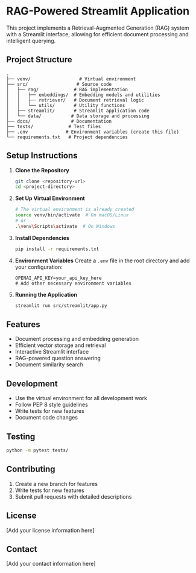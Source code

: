 # RAG-Powered Streamlit Application

This project implements a Retrieval-Augmented Generation (RAG) system with a Streamlit interface, allowing for efficient document processing and intelligent querying.

## Project Structure

```
.
├── venv/                  # Virtual environment
├── src/                  # Source code
│   ├── rag/             # RAG implementation
│   │   ├── embeddings/  # Embedding models and utilities
│   │   ├── retriever/   # Document retrieval logic
│   │   └── utils/       # Utility functions
│   ├── streamlit/       # Streamlit application code
│   └── data/           # Data storage and processing
├── docs/               # Documentation
├── tests/             # Test files
├── .env              # Environment variables (create this file)
└── requirements.txt   # Project dependencies
```

## Setup Instructions

1. **Clone the Repository**

   ```bash
   git clone <repository-url>
   cd <project-directory>
   ```

2. **Set Up Virtual Environment**

   ```bash
   # The virtual environment is already created
   source venv/bin/activate  # On macOS/Linux
   # or
   .\venv\Scripts\activate  # On Windows
   ```

3. **Install Dependencies**

   ```bash
   pip install -r requirements.txt
   ```

4. **Environment Variables**
   Create a `.env` file in the root directory and add your configuration:

   ```
   OPENAI_API_KEY=your_api_key_here
   # Add other necessary environment variables
   ```

5. **Running the Application**
   ```bash
   streamlit run src/streamlit/app.py
   ```

## Features

- Document processing and embedding generation
- Efficient vector storage and retrieval
- Interactive Streamlit interface
- RAG-powered question answering
- Document similarity search

## Development

- Use the virtual environment for all development work
- Follow PEP 8 style guidelines
- Write tests for new features
- Document code changes

## Testing

```bash
python -m pytest tests/
```

## Contributing

1. Create a new branch for features
2. Write tests for new features
3. Submit pull requests with detailed descriptions

## License

[Add your license information here]

## Contact

[Add your contact information here]
